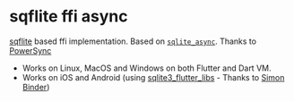 # sqflite ffi async

[sqflite](https://pub.dev/packages/sqflite) based ffi implementation. Based
on [`sqlite_async`](https://pub.dev/packages/sqlite_async). Thanks to [PowerSync](https://github.com/powersync-ja)

* Works on Linux, MacOS and Windows on both Flutter and Dart VM.
* Works on iOS and Android (using [sqlite3_flutter_libs](https://pub.dev/packages/sqlite3_flutter_libs) - Thanks
  to [Simon Binder](https://github.com/simolus3))